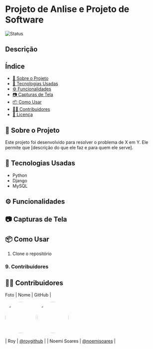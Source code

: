 # Projeto de Anlise e Projeto de Software
![Status](https://img.shields.io/badge/status-em%20desenvolvimento-yellow)
## Descrição

## Índice
- [📌 Sobre o Projeto](#-sobre-o-projeto)
- [🚀 Tecnologias Usadas](#-tecnologias-usadas)
- [⚙️ Funcionalidades](#️-funcionalidades)
- [📷 Capturas de Tela](#-capturas-de-tela)
- [📦 Como Usar](#-como-usar)
- [🧑‍💻 Contribuidores](#-contribuidores)
- [📄 Licença](#-licença)
  
## 📌 Sobre o Projeto

Este projeto foi desenvolvido para resolver o problema de X em Y. Ele permite que [descrição do que ele faz e para quem ele serve].

## 🚀 Tecnologias Usadas

- Python
- Django
- MySQL

## ⚙️ Funcionalidades



## 📷 Capturas de Tela


## 📦 Como Usar

1. Clone o repositório


### 9. **Contribuidores**

## 🧑‍💻 Contribuidores

Foto | Nome | GitHub |

<img src="https://github.com/roygithub.png" width="100px;" style="border-radius:50%;" />      <img src="https://github.com/noemisoares.png" width="100px;" style="border-radius:50%;" />     

| Roy | [@roygithub](https://github.com/roygithub) |                                                   | Noemi Soares | [@noemisoares](https://github.com/noemisoares) |








